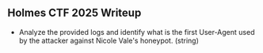 ## Holmes CTF 2025 Writeup


- Analyze the provided logs and identify what is the first User-Agent used by the attacker against Nicole Vale's honeypot. (string)
